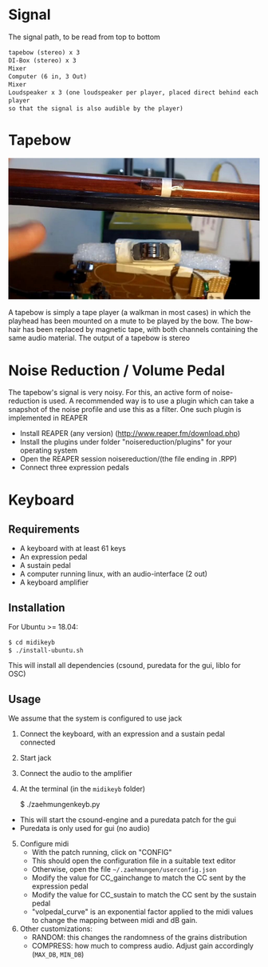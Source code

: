 # Signal

The signal path, to be read from top to bottom


    tapebow (stereo) x 3
    DI-Box (stereo) x 3
    Mixer
    Computer (6 in, 3 Out)
    Mixer
    Loudspeaker x 3 (one loudspeaker per player, placed direct behind each player
    so that the signal is also audible by the player)
    

# Tapebow

![](pics/tapebow-video.jpg "Tapebow 1")

A tapebow is simply a tape player (a walkman in most cases) in which the
playhead has been mounted on a mute to be played by the bow. The bow-hair
has been replaced by magnetic tape, with both channels containing the same
audio material. The output of a tapebow is stereo

# Noise Reduction / Volume Pedal

The tapebow's signal is very noisy. For this, an active form of noise-reduction is 
used. A recommended way is to use a plugin which can take a snapshot of the noise
profile and use this as a filter. One such plugin is implemented in REAPER

* Install REAPER (any version) (http://www.reaper.fm/download.php)
* Install the plugins under folder "noisereduction/plugins" for your operating system
* Open the REAPER session noisereduction/(the file ending in .RPP)
* Connect three expression pedals

# Keyboard

## Requirements

* A keyboard with at least 61 keys
* An expression pedal
* A sustain pedal
* A computer running linux, with an audio-interface (2 out)
* A keyboard amplifier

## Installation

For Ubuntu >= 18.04:

    $ cd midikeyb
    $ ./install-ubuntu.sh
    
This will install all dependencies (csound, puredata for the gui, liblo for OSC)

## Usage

We assume that the system is configured to use jack

1. Connect the keyboard, with an expression and a sustain pedal connected
2. Start jack
3. Connect the audio to the amplifier
4. At the terminal (in the `midikeyb` folder)

    $ ./zaehmungenkeyb.py
    
* This will start the csound-engine and a puredata patch for the gui 
* Puredata is only used for gui (no audio)

5. Configure midi
   * With the patch running, click on "CONFIG"
   * This should open the configuration file in a suitable text editor 
   * Otherwise, open the file `~/.zaehmungen/userconfig.json`
   * Modify the value for CC_gainchange to match the CC sent by the expression pedal
   * Modify the value for CC_sustain to match the CC sent by the sustain pedal
   * "volpedal_curve" is an exponential factor applied to the midi values to change 
     the mapping between midi and dB gain. 
6. Other customizations:
   * RANDOM: this changes the randomness of the grains distribution
   * COMPRESS: how much to compress audio. Adjust gain accordingly (`MAX_DB`, `MIN_DB`)
